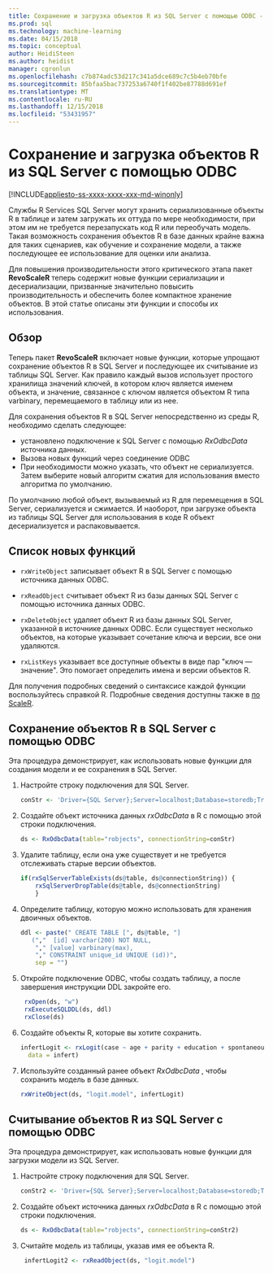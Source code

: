 ```yaml
---
title: Сохранение и загрузка объектов R из SQL Server с помощью ODBC - службы машинного обучения SQL Server
ms.prod: sql
ms.technology: machine-learning
ms.date: 04/15/2018
ms.topic: conceptual
author: HeidiSteen
ms.author: heidist
manager: cgronlun
ms.openlocfilehash: c7b874adc53d217c341a5dce689c7c5b4eb70bfe
ms.sourcegitcommit: 85bfaa5bac737253a6740f1f402be87788d691ef
ms.translationtype: MT
ms.contentlocale: ru-RU
ms.lasthandoff: 12/15/2018
ms.locfileid: "53431957"
---
```

# <a name="save-and-load-r-objects-from-sql-server-using-odbc"></a>Сохранение и загрузка объектов R из SQL Server с помощью ODBC
[!INCLUDE[appliesto-ss-xxxx-xxxx-xxx-md-winonly](../../includes/appliesto-ss-xxxx-xxxx-xxx-md-winonly.md)]

Службы R Services SQL Server могут хранить сериализованные объекты R в таблице и затем загружать их оттуда по мере необходимости, при этом им не требуется перезапускать код R или переобучать модель. Такая возможность сохранения объектов R в базе данных крайне важна для таких сценариев, как обучение и сохранение модели, а также последующее ее использование для оценки или анализа.

Для повышения производительности этого критического этапа пакет **RevoScaleR** теперь содержит новые функции сериализации и десериализации, призванные значительно повысить производительность и обеспечить более компактное хранение объектов. В этой статье описаны эти функции и способы их использования.

## <a name="overview"></a>Обзор

Теперь пакет **RevoScaleR** включает новые функции, которые упрощают сохранение объектов R в SQL Server и последующее их считывание из таблицы SQL Server. Как правило каждый вызов использует простого хранилища значений ключей, в котором ключ является именем объекта, и значение, связанное с ключом является объектом R типа varbinary, перемещаемого в таблицу или из нее.

Для сохранения объектов R в SQL Server непосредственно из среды R, необходимо сделать следующее:

+ установлено подключение к SQL Server с помощью *RxOdbcData* источника данных.
+ Вызова новых функций через соединение ODBC
+ При необходимости можно указать, что объект не сериализуется. Затем выберите новый алгоритм сжатия для использования вместо алгоритма по умолчанию.

По умолчанию любой объект, вызываемый из R для перемещения в SQL Server, сериализуется и сжимается. И наоборот, при загрузке объекта из таблицы SQL Server для использования в коде R объект десериализуется и распаковывается.

## <a name="list-of-new-functions"></a>Список новых функций

- `rxWriteObject` записывает объект R в SQL Server с помощью источника данных ODBC.

- `rxReadObject` считывает объект R из базы данных SQL Server с помощью источника данных ODBC.

- `rxDeleteObject` удаляет объект R из базы данных SQL Server, указанной в источнике данных ODBC. Если существует несколько объектов, на которые указывает сочетание ключа и версии, все они удаляются.

- `rxListKeys` указывает все доступные объекты в виде пар "ключ — значение". Это помогает определить имена и версии объектов R.

Для получения подробных сведений о синтаксисе каждой функции воспользуйтесь справкой R. Подробные сведения доступны также в [по ScaleR](https://docs.microsoft.com/r-server/r-reference/revoscaler/revoscaler).

## <a name="how-to-store-r-objects-in-sql-server-using-odbc"></a>Сохранение объектов R в SQL Server с помощью ODBC

Эта процедура демонстрирует, как использовать новые функции для создания модели и ее сохранения в SQL Server.

1. Настройте строку подключения для SQL Server.
   ```R
   conStr <- 'Driver={SQL Server};Server=localhost;Database=storedb;Trusted_Connection=true'
   ```
2. Создайте объект источника данных *rxOdbcData* в R с помощью этой строки подключения.
   ```R
   ds <- RxOdbcData(table="robjects", connectionString=conStr)
   ```

3. Удалите таблицу, если она уже существует и не требуется отслеживать старые версии объектов.

   ```R
   if(rxSqlServerTableExists(ds@table, ds@connectionString)) {
       rxSqlServerDropTable(ds@table, ds@connectionString)
       }
   ```
   
4. Определите таблицу, которую можно использовать для хранения двоичных объектов.

   ```R
   ddl <- paste(" CREATE TABLE [", ds@table, "] 
      (","  [id] varchar(200) NOT NULL,
       "," [value] varbinary(max),
       "," CONSTRAINT unique_id UNIQUE (id))", 
       sep = "") 
   ```
5. Откройте подключение ODBC, чтобы создать таблицу, а после завершения инструкции DDL закройте его.

   ```R
    rxOpen(ds, "w") 
    rxExecuteSQLDDL(ds, ddl) 
    rxClose(ds)
    ```
6. Создайте объекты R, которые вы хотите сохранить.

   ```R
   infertLogit <- rxLogit(case ~ age + parity + education + spontaneous + induced, 
     data = infert)
   ```
6. Используйте созданный ранее объект *RxOdbcData* , чтобы сохранить модель в базе данных.

   ```R
   rxWriteObject(ds, "logit.model", infertLogit)
   ```

## <a name="how-to-read-r-objects-from-sql-server-using-odbc"></a>Считывание объектов R из SQL Server с помощью ODBC

Эта процедура демонстрирует, как использовать новые функции для загрузки модели из SQL Server.

1. Настройте строку подключения для SQL Server.

   ```R
   conStr2 <- 'Driver={SQL Server};Server=localhost;Database=storedb;Trusted_Connection=true'
   ```
2. Создайте объект источника данных *rxOdbcData* в R с помощью этой строки подключения.

   ```R
   ds <- RxOdbcData(table="robjects", connectionString=conStr2)
   ```
3. Считайте модель из таблицы, указав имя ее объекта R.

   ```R
    infertLogit2 <- rxReadObject(ds, "logit.model")
   ```
